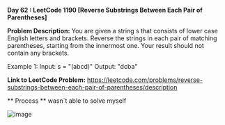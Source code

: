 **Day 62 : LeetCode 1190 [Reverse Substrings Between Each Pair of Parentheses]**

**Problem Description:**
You are given a string s that consists of lower case English letters and brackets.
Reverse the strings in each pair of matching parentheses, starting from the innermost one.
Your result should not contain any brackets.

Example 1:
Input: s = "(abcd)"
Output: "dcba"

**Link to LeetCode Problem:**
https://leetcode.com/problems/reverse-substrings-between-each-pair-of-parentheses/description

** Process **
wasn`t able to solve myself

![image](https://github.com/404reese/100DaysOfJava/assets/135740066/53e8efc6-f938-4253-a130-0a377837d270)
